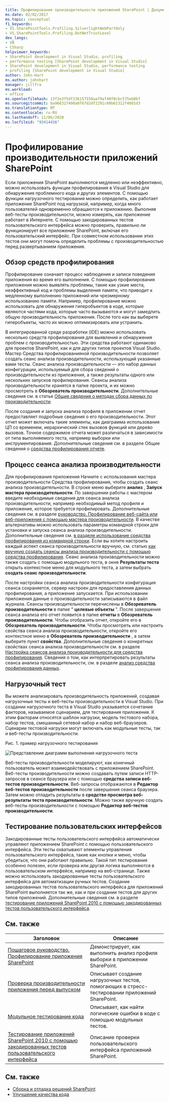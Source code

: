```yaml
---
title: Профилирование производительности приложений SharePoint | Документация Майкрософт
ms.date: 02/02/2017
ms.topic: conceptual
f1_keywords:
- VS.SharePointTools.Profiling.SilverlightWebPartOnly
- VS.SharePointTools.Profiling.DotNetTrustLevel
dev_langs:
- VB
- CSharp
helpviewer_keywords:
- SharePoint development in Visual Studio, profiling
- performance testing [SharePoint development in Visual Studio]
- SharePoint development in Visual Studio, performance testing
- profiling [SharePoint development in Visual Studio]
author: John-Hart
ms.author: johnhart
manager: jillfra
ms.workload:
- office
ms.openlocfilehash: 13f2e3f5df236157550aa79af40f0cbc575eb8bf
ms.sourcegitcommit: ba966327498a0f67d2df2291c60b62312f40d1d3
ms.translationtype: MT
ms.contentlocale: ru-RU
ms.lasthandoff: 11/06/2020
ms.locfileid: "93414416"
---
```

# <a name="profile-the-performance-of-sharepoint-applications"></a>Профилирование производительности приложений SharePoint

Если приложения SharePoint выполняются медленно или неэффективно, можно использовать функции профилирования в Visual Studio для обнаружения проблемного кода и других элементов. С помощью функции нагрузочного тестирования можно определить, как работает приложение SharePoint под нагрузкой, например, когда много пользователей одновременно обращаются к приложению. Выполняя веб-тесты производительности, можно измерять, как приложение работает в Интернете. С помощью закодированных тестов пользовательского интерфейса можно проверить, правильно ли функционирует все приложение SharePoint, включая его пользовательский интерфейс. При совместном использовании этих тестов они могут помочь определить проблемы с производительностью перед развертыванием приложения.

## <a name="profile-tools-overview"></a>Обзор средств профилирования

Профилирование означает процесс наблюдения и записи поведения приложения во время его выполнения. С помощью профилирования приложения можно выявлять проблемы, такие как узкие места, неэффективный код и проблемы выделения памяти, что приводит к медленному выполнению приложений или чрезмерному использованию памяти. Например, профилирование можно использовать для обнаружения гиперобъектов в коде, которые являются частями кода, которые часто вызываются и могут замедлить общую производительность приложения. После того как вы выберете гиперобъекты, часто их можно оптимизировать или устранить.

В интегрированной среде разработки (IDE) можно использовать несколько средств профилирования для выявления и обнаружения проблем с производительностью. Эти средства работают одинаково для проектов SharePoint, как и для других типов проектов Visual Studio. Мастер Средства профилированияной производительности позволяет создать сеанс анализа производительности, использующий указанные вами тесты. Сеанс анализа производительности — это набор данных конфигурации, используемый для сбора сведений о производительности из приложения, а также результаты одного или нескольких запусков профилирования. Сеансы анализа производительности хранятся в папке проекта, и их можно просмотреть в **Обозреватель производительности**. Дополнительные сведения см. в статье [Общие сведения о методах сбора данных по производительности](../profiling/understanding-performance-collection-methods.md).

После создания и запуска анализа профиля в приложении отчет предоставляет подробные сведения о его производительности. Этот отчет может включать такие элементы, как диаграмма использования ЦП со временем, иерархический стек вызовов функций или дерево вызовов. Точное содержимое отчета может различаться в зависимости от типа выполняемого теста, например выборки или инструментирования. Дополнительные сведения см. в разделе Общие сведения о [средства профилирования отчете](../profiling/performance-report-overview.md).

## <a name="performance-session-process"></a>Процесс сеанса анализа производительности

Для профилирования приложения Начните с использования мастера производительности Средства профилирования, чтобы создать сеанс анализа производительности. В строке меню выберите **анализ** , **Запуск мастера производительности**. По завершении работы с мастером введите необходимые сведения для сеанса анализа производительности, например необходимый метод профиля и приложение, которое требуется профилировать. Дополнительные сведения см. в разделе [руководство. Профилирование веб-сайта или веб-приложения с помощью мастера производительности](../profiling/how-to-collect-performance-data-for-a-web-site.md). В качестве альтернативы можно использовать параметры командной строки для установки и запуска сеанса анализа производительности. Дополнительные сведения см. [в разделе использование средства профилирования из командной строки](../profiling/using-the-profiling-tools-from-the-command-line.md). Если вы хотите настроить каждый аспект сеанса производительности вручную, см. статью [как вручную создать сеансы анализа производительности с помощью средства профилирования](../profiling/how-to-manually-create-performance-sessions.md). Сеанс анализа производительности можно также создать с помощью модульного теста, в окне **Результаты теста** открыть контекстное меню для модульного теста, а затем выбрать **создать сеанс производительности**.

После настройки сеанса анализа производительности конфигурация сеанса сохраняется, сервер настроен для предоставления данных профилирования, а приложение запускается. При использовании приложения данные о производительности записываются в файл журнала. Сеансы производительности перечислены в **Обозреватель производительности** в папке " **целевые объекты** ". После завершения сеанса анализа его отчет появится в папке **отчеты** в **Обозреватель производительности**. Чтобы отобразить отчет, откройте его в **Обозреватель производительности**. Чтобы просмотреть или настроить свойства сеанса анализа производительности, откройте его контекстное меню в **Обозреватель производительности** , а затем выберите пункт **свойства**. Дополнительные сведения о конкретных свойствах сеанса анализа производительности см. в разделе [Настройка сеансов анализа производительности для средства профилирования](../profiling/configuring-performance-sessions.md). Сведения о том, как интерпретировать результаты сеанса анализа производительности, см. в разделе [анализ средства профилирования данных](../profiling/analyzing-performance-tools-data.md).

## <a name="stress-test"></a>Нагрузочный тест

Вы можете анализировать производительность приложений, создавая нагрузочные тесты и веб-тесты производительности в Visual Studio. При создании нагрузочного теста в Visual Studio указывается сочетание факторов, называемое сценарием, для тестирования приложения. К этим факторам относятся шаблон нагрузки, модель тестового набора, набор тестов, смешанный сетевой набор и набор веб-браузеров. Сценарии тестовой нагрузки могут включать как модульные тесты, так и веб-тесты производительности.

Рис. 1. пример нагрузочного тестирования

![Представление диаграмм выполнения нагрузочного теста](../sharepoint/media/load-webgraphs.png "Представление диаграмм выполнения нагрузочного теста")

Веб-тесты производительности моделируют, как конечный пользователь может взаимодействовать с приложением SharePoint. Веб-тесты производительности можно создавать путем записи HTTP-запросов в сеансе браузера или с помощью **средства записи веб-тестов производительности**. Веб-запросы отображаются в **Редактор веб-тестов производительности** после завершения сеанса браузера. Затем можно отладить результаты в **средстве просмотра веб-результаты теста производительности**. Можно также вручную создать веб-тесты производительности с помощью **Редактор веб-тестов производительности**.

## <a name="test-user-interfaces"></a>Тестирование пользовательских интерфейсов

Закодированные тесты пользовательского интерфейса автоматически управляют приложением SharePoint с помощью пользовательского интерфейса. Эти тесты охватывают элементы управления пользовательского интерфейса, такие как кнопки и меню, чтобы убедиться, что они работают правильно. Такой тип тестирования особенно полезен, если проверка или другая логика выполняются в пользовательском интерфейсе, например на веб-странице. Также можно использовать закодированные тесты пользовательского интерфейса для автоматизации ручных тестов. Создание закодированных тестов пользовательского интерфейса для приложений SharePoint выполняется так же, как и при создании тестов для других типов приложений. Дополнительные сведения см. в разделе [тестирование приложений SharePoint 2010 с помощью закодированных тестов пользовательского интерфейса](/previous-versions/visualstudio/visual-studio-2015/test/testing-sharepoint-2010-applications-with-coded-ui-tests?preserve-view=true&view=vs-2015).

## <a name="related-topics"></a>См. также

|Заголовок|Описание|
|-----------|-----------------|
|[Пошаговое руководство. Профилирование приложения SharePoint](../sharepoint/walkthrough-profiling-a-sharepoint-application.md)|Демонстрирует, как выполнить анализ профиля выборки в приложении SharePoint.|
|[Проверка производительности приложения перед выпуском](/azure/devops/test/load-test/run-performance-tests-app-before-release?view=vsts&preserve-view=true)|Описывает создание нагрузочных тестов, помогающих в стресс-тестировании приложений SharePoint.|
|[Модульное тестирование кода](../test/unit-test-your-code.md)|Описывает, как найти логические ошибки в коде с помощью модульных тестов.|
|[Тестирование приложений SharePoint 2010 с помощью закодированных тестов пользовательского интерфейса](/previous-versions/visualstudio/visual-studio-2015/test/testing-sharepoint-2010-applications-with-coded-ui-tests?preserve-view=true&view=vs-2015)|Описание проверки пользовательского интерфейса приложений SharePoint.|

## <a name="see-also"></a>См. также

- [Сборка и отладка решений SharePoint](../sharepoint/building-and-debugging-sharepoint-solutions.md)
- [Улучшение качества кода](../test/improve-code-quality.md)